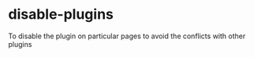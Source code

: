 # disable-plugins

To disable the plugin on particular pages to avoid the conflicts with other plugins
